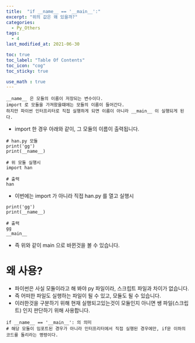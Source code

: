 ```yaml
---
title:  "if __name__ == '__main__':"
excerpt: "위의 값은 왜 있을까?"
categories:
  - Py_Others
tags:
  - 4
last_modified_at: 2021-06-30

toc: true
toc_label: "Table Of Contents"
toc_icon: "cog"
toc_sticky: true

use_math : true
---
```


```
__name__ 은 모듈의 이름이 저장되는 변수이다.
import 로 모듈을 가져왔을떄에는 모듈의 이름이 들어간다. 
하지만 파이썬 인터프리터로 직접 실행하게 되면 이름이 아니라 __main__ 이 실행되게 된다. 
```

- import 한 경우 아래와 같이, 그 모듈의 이름이 출력됩니다. 

```
# han.py 모듈
print('gg')
print(__name__)
```

```
# 위 모듈 실행시 
import han
```

```
# 출력 
han
```

- 이번에는 import 가 아니라 직접 han.py 를 열고 실행시

```
print('gg')
print(__name__)
```

```
# 출력
gg
__main__
```

- 즉 위와 같이 main 으로 바뀐것을 볼 수 있습니다. 

# 왜 사용?

- 파이썬은 사실 모듈이라고 해 봐야 py 파일이라, 스크립트 파일과 차이가 없습니다.
-  즉 어떠한 파일도 실행하는 파일이 될 수 있고, 모듈도 될 수 있습니다.
- 이러한것을 구분하기 위해 현재 실행되고있는것이 모듈인지 아니면 쌩 파일(스크립트) 인지 판단하기 위해 사용합니다. 

```
if __name__ == '__main__': 의 의미
# 해당 모듈이 임포트된 경우가 아니라 인터프리터에서 직접 실행된 경우에만, if문 이하의 코드를 돌리라는 명령이다.
```

